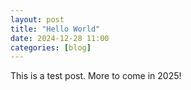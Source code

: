 ```yaml
---
layout: post
title: "Hello World"
date: 2024-12-28 11:00
categories: [blog]
---
```


This is a test post. More to come in 2025!